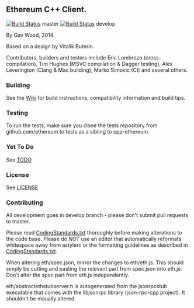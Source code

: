 ## Ethereum C++ Client.

[![Build
Status](http://build.ethdev.com/buildstatusimage?builder=Linux%20C%2B%2B%20master%20branch)](http://build.ethdev.com/builders/Linux%20C%2B%2B%20master%20branch/builds/-1) master [![Build
Status](http://build.ethdev.com/buildstatusimage?builder=Linux%20C%2B%2B%20develop%20branch)](http://build.ethdev.com/builders/Linux%20C%2B%2B%20develop%20branch/builds/-1) develop

By Gav Wood, 2014.

Based on a design by Vitalik Buterin.

Contributors, builders and testers include Eric Lombrozo (cross-compilation), Tim Hughes (MSVC compilation & Dagger testing), Alex Leverington (Clang & Mac building), Marko Simovic (CI) and several others.

### Building

See the [Wiki](https://github.com/ethereum/cpp-ethereum/wiki) for build instructions, compatibility information and build tips. 

### Testing

To run the tests, make sure you clone the tests repository from github.com/ethereum to tests as a sibling to cpp-ethereum.

### Yet To Do

See [TODO](https://github.com/ethereum/cpp-ethereum/wiki/TODO)


### License

See [LICENSE](LICENSE)

### Contributing

All development goes in develop branch - please don't submit pull requests to master.

Please read [CodingStandards.txt](CodingStandards.txt) thoroughly before making alterations to the code base. Please do *NOT* use an editor that automatically reformats whitespace away from astylerc or the formatting guidelines as described in [CodingStandards.txt](CodingStandards.txt).

When altering eth/spec.json, mirror the changes to eth/eth.js. This should simply be cutting and pasting the relevant part from spec.json into eth.js. Don't alter the spec part from eth.js independently.

eth/abstractethstubserver.h is autogenerated from the jsonrpcstub executable that comes with the libjsonrpc library (json-rpc-cpp project). It shouldn't be maually altered.
